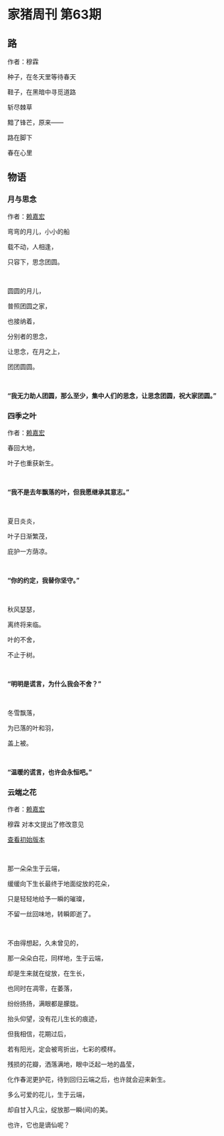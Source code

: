 # 家猪周刊 第63期

## 路

作者：穆霖

种子，在冬天里等待春天

鞋子，在黑暗中寻觅道路

斩尽棘草

黯了锋芒，原来——

路在脚下

春在心里

## 物语

### 月与思念

作者：[赖嘉宏](https://github.com/aso-ljh)

弯弯的月儿，小小的船  

载不动，人相逢，  

只容下，思念团圆。

<br>
  
圆圆的月儿，  

普照团圆之家，

也接纳着，  

分别者的思念，  

让思念，在月之上，  

团团圆圆。

<br>

**“我无力助人团圆，那么至少，集中人们的思念，让思念团圆，祝大家团圆。”**

### 四季之叶

作者：[赖嘉宏](https://github.com/aso-ljh)

春回大地，  

叶子也重获新生。

<br>
  
**“我不是去年飘落的叶，但我愿继承其意志。”**

<br>

夏日炎炎，  

叶子日渐繁茂，  

庇护一方荫凉。

<br>

**“你的约定，我替你坚守。”**

<br>

秋风瑟瑟，  

离终将来临。  

叶的不舍，  

不止于树。

<br>

**“明明是谎言，为什么我会不舍？”**

<br>

冬雪飘落，  

为已落的叶和羽，  

盖上被。

<br>
  
**“温暖的谎言，也许会永恒吧。”**

### 云端之花

作者：[赖嘉宏](https://github.com/aso-ljh)

穆霖 对本文提出了修改意见

[查看初始版本](./云端之花.md)

<br>

那一朵朵生于云端，

缓缓向下生长最终于地面绽放的花朵，

只是轻轻地给予一瞬的璀璨，

不留一丝回味地，转瞬即逝了。

<br>

不由得想起，久未曾见的，

那一朵朵白花，同样地，生于云端，

却是生来就在绽放，在生长，

也同时在凋零，在萎落，

纷纷扬扬，满眼都是朦胧。

抬头仰望，没有花儿生长的痕迹，

但我相信，花期过后，

若有阳光，定会被弯折出，七彩的模样。

残损的花瓣，洒落满地，眼中泛起一地的晶莹，

化作春泥更护花，待到回归云端之后，也许就会迎来新生。

多么可爱的花儿，生于云端，

却自甘入凡尘，绽放那一瞬(间)的美。

也许，它也是谪仙呢？
